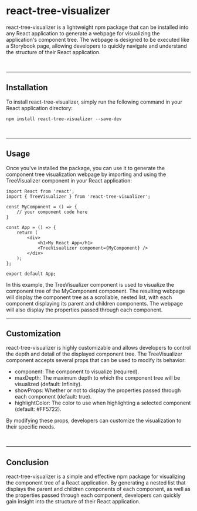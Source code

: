 # react-tree-visualizer

react-tree-visualizer is a lightweight npm package that can be installed into any React application to generate a webpage for visualizing the application's component tree. The webpage is designed to be executed like a Storybook page, allowing developers to quickly navigate and understand the structure of their React application.

<br/>
<hr/>

## Installation

To install react-tree-visualizer, simply run the following command in your React application directory:

```
npm install react-tree-visualizer --save-dev
```

<br />
<hr />

## Usage

Once you've installed the package, you can use it to generate the component tree visualization webpage by importing and using the TreeVisualizer component in your React application:

```
import React from 'react';
import { TreeVisualizer } from 'react-tree-visualizer';

const MyComponent = () => {
    // your component code here
}

const App = () => {
    return (
        <div>
            <h1>My React App</h1>
            <TreeVisualizer component={MyComponent} />
        </div>
    );
};

export default App;
```

In this example, the TreeVisualizer component is used to visualize the component tree of the MyComponent component. The resulting webpage will display the component tree as a scrollable, nested list, with each component displaying its parent and children components. The webpage will also display the properties passed through each component.

<hr />

## Customization

react-tree-visualizer is highly customizable and allows developers to control the depth and detail of the displayed component tree. The TreeVisualizer component accepts several props that can be used to modify its behavior:

<ul>
<li>
component: The component to visualize (required).
</li>
<li>
maxDepth: The maximum depth to which the component tree will be visualized (default: Infinity).
</li>
<li>
showProps: Whether or not to display the properties passed through each 
component (default: true).
</li>
<li>
highlightColor: The color to use when highlighting a selected component (default: #FF5722).
</li>
</ul>

By modifying these props, developers can customize the visualization to their specific needs.

<br />
<hr />

## Conclusion

react-tree-visualizer is a simple and effective npm package for visualizing the component tree of a React application. By generating a nested list that displays the parent and children components of each component, as well as the properties passed through each component, developers can quickly gain insight into the structure of their React application.
